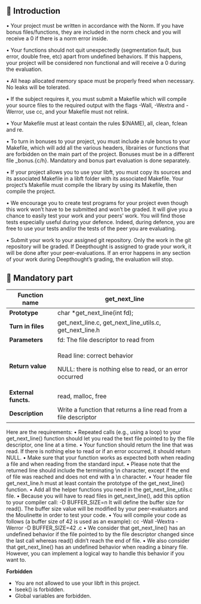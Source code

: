 ## 📐 Introduction

• Your project must be written in accordance with the Norm. If you have bonus
files/functions, they are included in the norm check and you will receive a 0 if there
is a norm error inside.

• Your functions should not quit unexpectedly (segmentation fault, bus error, double
free, etc) apart from undefined behaviors. If this happens, your project will be
considered non functional and will receive a 0 during the evaluation.

• All heap allocated memory space must be properly freed when necessary. No leaks
will be tolerated.

• If the subject requires it, you must submit a Makefile which will compile your
source files to the required output with the flags -Wall, -Wextra and -Werror, use
cc, and your Makefile must not relink.

• Your Makefile must at least contain the rules $(NAME), all, clean, fclean and
re.

• To turn in bonuses to your project, you must include a rule bonus to your Makefile,
which will add all the various headers, librairies or functions that are forbidden on
the main part of the project. Bonuses must be in a different file _bonus.{c/h}.
Mandatory and bonus part evaluation is done separately.

• If your project allows you to use your libft, you must copy its sources and its
associated Makefile in a libft folder with its associated Makefile. Your project’s
Makefile must compile the library by using its Makefile, then compile the project.

• We encourage you to create test programs for your project even though this work
won’t have to be submitted and won’t be graded. It will give you a chance
to easily test your work and your peers’ work. You will find those tests especially
useful during your defence. Indeed, during defence, you are free to use your tests
and/or the tests of the peer you are evaluating.

• Submit your work to your assigned git repository. Only the work in the git repository will be graded.
If Deepthought is assigned to grade your work, it will be done
after your peer-evaluations. If an error happens in any section of your work during
Deepthought’s grading, the evaluation will stop.

## 💾 Mandatory part

|**Function name**|get\_next\_line|
| - | - |
|**Prototype**|char \*get\_next\_line(int fd);|
|**Turn in files**|get\_next\_line.c, get\_next\_line\_utils.c, get\_next\_line.h|
|**Parameters**|fd: The file descriptor to read from|
|**Return value**|<p>Read line: correct behavior</p><p>NULL: there is nothing else to read, or an error occurred</p>|
|**External functs.**|read, malloc, free|
|**Description**|Write a function that returns a line read from a file descriptor|

Here are the requirements:
  • Repeated calls (e.g., using a loop) to your get_next_line() function should let
  you read the text file pointed to by the file descriptor, one line at a time.
  • Your function should return the line that was read.
  If there is nothing else to read or if an error occurred, it should return NULL.
  • Make sure that your function works as expected both when reading a file and when
  reading from the standard input.
  • Please note that the returned line should include the terminating \n character,
  except if the end of file was reached and does not end with a \n character.
  • Your header file get_next_line.h must at least contain the prototype of the
  get_next_line() function.
  • Add all the helper functions you need in the get_next_line_utils.c file.
  • Because you will have to read files in get_next_line(), add this option to your
  compiler call: -D BUFFER_SIZE=n
  It will define the buffer size for read().
  The buffer size value will be modified by your peer-evaluators and the Moulinette
  in order to test your code.
  • You will compile your code as follows (a buffer size of 42 is used as an example):
  cc -Wall -Wextra -Werror -D BUFFER_SIZE=42 <files>.c
  • We consider that get_next_line() has an undefined behavior if the file pointed to
  by the file descriptor changed since the last call whereas read() didn’t reach the
  end of file.
  • We also consider that get_next_line() has an undefined behavior when reading
  a binary file. However, you can implement a logical way to handle this behavior if
  you want to.

**Forbidden**

  - You are not allowed to use your libft in this project.
  - lseek() is forbidden.
  - Global variables are forbidden.





